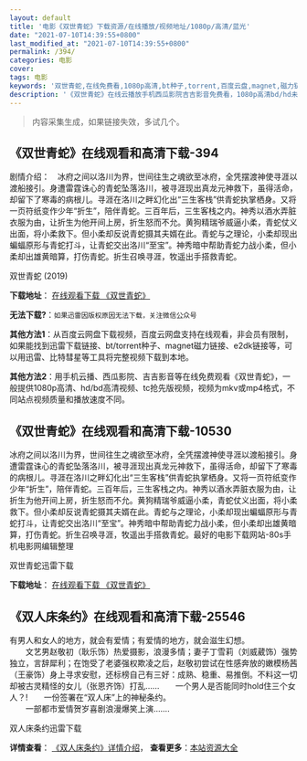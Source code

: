 ```yaml
---
layout: default
title: '电影《双世青蛇》下载资源/在线播放/视频地址/1080p/高清/蓝光'
date: "2021-07-10T14:39:55+0800"
last_modified_at: "2021-07-10T14:39:55+0800"
permalink: /394/
categories: 电影
cover:
tags: 电影
keywords: '双世青蛇,在线免费看,1080p高清,bt种子,torrent,百度云盘,magnet,磁力链,迅雷下载资源'
description: '《双世青蛇》在线云播放手机西瓜影院吉吉影音免费看，1080p高清bd/hd未删减完整版和tc抢先枪版，mkv/mp4格式，附带bt/torrent种子、magnet/磁力链、百度云盘、网盘资源迅雷下载链接'
---
```


>内容采集生成，如果链接失效，多试几个。


## 《双世青蛇》在线观看和高清下载-394

剧情介绍：　冰府之间以洛川为界，世间往生之魂欲至冰府，全凭摆渡神使寻涯以渡船接引。身遭雷霆诛心的青蛇坠落洛川，被寻涯现出真龙元神救下，虽得活命，却留下了寒毒的病根儿。寻涯在洛川之畔幻化出“三生客栈”供青蛇执掌栖身。又将一页符纸变作少年“折生”，陪伴青蛇。三百年后，三生客栈之内。神秀以酒水弄脏衣服为由，让折生为他开间上房，折生怒而不允。黄狗精瑞爷威逼小柔，青蛇仗义出面，将小柔救下。但小柔却反说青蛇摄其夫婿在此。青蛇与之理论，小柔却现出蝙蝠原形与青蛇打斗，让青蛇交出洛川“至宝”。神秀暗中帮助青蛇力战小柔，但小柔却出雄黄暗算，打伤青蛇。折生召唤寻涯，牧遥出手搭救青蛇。


双世青蛇 (2019)

**下载地址**： [在线观看下载 《双世青蛇》](https://www.btbtdy.me/btdy/dy16962.html) 


**无法下载?**：`如果迅雷因版权原因无法下载，关注微信公众号 `

**其他方法1**：从百度云网盘下载视频，百度云网盘支持在线观看，非会员有限制，如果能找到迅雷下载链接、bt/torrent种子、magnet磁力链接、e2dk链接等，可以用迅雷、比特彗星等工具将完整视频下载到本地。

**其他方法2**：用手机云播、西瓜影院、吉吉影音等在线免费观看《双世青蛇》，一般提供1080p高清、hd/bd高清视频、tc抢先版视频，视频为mkv或mp4格式，不同站点视频质量和播放速度不同。


## 《双世青蛇》在线观看和高清下载-10530

冰府之间以洛川为界，世间往生之魂欲至冰府，全凭摆渡神使寻涯以渡船接引。身遭雷霆诛心的青蛇坠落洛川，被寻涯现出真龙元神救下，虽得活命，却留下了寒毒的病根儿。寻涯在洛川之畔幻化出“三生客栈”供青蛇执掌栖身。又将一页符纸变作少年“折生”，陪伴青蛇。三百年后，三生客栈之内。神秀以酒水弄脏衣服为由，让折生为他开间上房，折生怒而不允。黄狗精瑞爷威逼小柔，青蛇仗义出面，将小柔救下。但小柔却反说青蛇摄其夫婿在此。青蛇与之理论，小柔却现出蝙蝠原形与青蛇打斗，让青蛇交出洛川“至宝”。神秀暗中帮助青蛇力战小柔，但小柔却出雄黄暗算，打伤青蛇。折生召唤寻涯，牧遥出手搭救青蛇。最好的电影下载网站-80s手机电影网编辑整理


双世青蛇迅雷下载

**下载地址**： [在线观看下载 《双世青蛇》](https://www.993dy.com//vod-detail-id-36097.html) 


## 《双人床条约》在线观看和高清下载-25546

有男人和女人的地方，就会有爱情；有爱情的地方，就会滋生幻想。<br />　　文艺男赵敬初（耿乐饰）热爱摄影，浪漫多情；妻子丁雪莉（刘威葳饰）强势独立，言辞犀利；在饱受了老婆强权欺凌之后，赵敬初尝试在性感奔放的嫩模杨茜（王豪饰）身上寻求安慰，还标榜自己有三好：成熟、稳重、易推倒。不料这一切却被古灵精怪的女儿（张恩齐饰）打乱......　　一个男人是否能同时hold住三个女人？!　　一份签署在“双人床&rdquo;上的神秘条约。<br />　　一部都市爱情贺岁喜剧浪漫爆笑上演&hellip;….


双人床条约迅雷下载

**详情查看**： [《双人床条约》详情介绍](/movie/25546/)， **查看更多**：[本站资源大全](/movie/t/all/)

